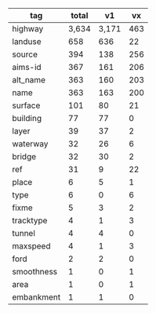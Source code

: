 tag | total | v1 | vx
--- | --- | --- | ---
highway | 3,634 | 3,171 | 463
landuse | 658 | 636 | 22
source | 394 | 138 | 256
aims-id | 367 | 161 | 206
alt_name | 363 | 160 | 203
name | 363 | 163 | 200
surface | 101 | 80 | 21
building | 77 | 77 | 0
layer | 39 | 37 | 2
waterway | 32 | 26 | 6
bridge | 32 | 30 | 2
ref | 31 | 9 | 22
place | 6 | 5 | 1
type | 6 | 0 | 6
fixme | 5 | 3 | 2
tracktype | 4 | 1 | 3
tunnel | 4 | 4 | 0
maxspeed | 4 | 1 | 3
ford | 2 | 2 | 0
smoothness | 1 | 0 | 1
area | 1 | 0 | 1
embankment | 1 | 1 | 0
